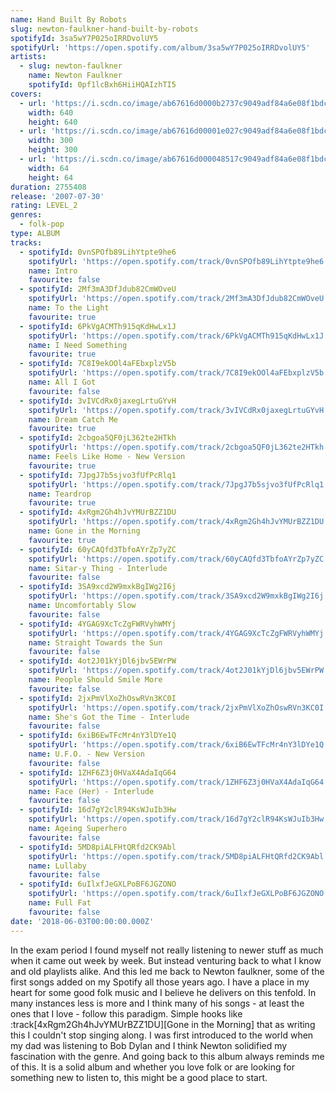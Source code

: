 ```yaml
---
name: Hand Built By Robots
slug: newton-faulkner-hand-built-by-robots
spotifyId: 3sa5wY7P025oIRRDvolUY5
spotifyUrl: 'https://open.spotify.com/album/3sa5wY7P025oIRRDvolUY5'
artists:
  - slug: newton-faulkner
    name: Newton Faulkner
    spotifyId: 0pf1lcBxh6HiiHQAIzhTI5
covers:
  - url: 'https://i.scdn.co/image/ab67616d0000b2737c9049adf84a6e08f1bdc309'
    width: 640
    height: 640
  - url: 'https://i.scdn.co/image/ab67616d00001e027c9049adf84a6e08f1bdc309'
    width: 300
    height: 300
  - url: 'https://i.scdn.co/image/ab67616d000048517c9049adf84a6e08f1bdc309'
    width: 64
    height: 64
duration: 2755408
release: '2007-07-30'
rating: LEVEL_2
genres:
  - folk-pop
type: ALBUM
tracks:
  - spotifyId: 0vnSPOfb89LihYtpte9he6
    spotifyUrl: 'https://open.spotify.com/track/0vnSPOfb89LihYtpte9he6'
    name: Intro
    favourite: false
  - spotifyId: 2Mf3mA3DfJdub82CmWOveU
    spotifyUrl: 'https://open.spotify.com/track/2Mf3mA3DfJdub82CmWOveU'
    name: To the Light
    favourite: true
  - spotifyId: 6PkVgACMTh915qKdHwLx1J
    spotifyUrl: 'https://open.spotify.com/track/6PkVgACMTh915qKdHwLx1J'
    name: I Need Something
    favourite: true
  - spotifyId: 7C8I9ekOOl4aFEbxplzV5b
    spotifyUrl: 'https://open.spotify.com/track/7C8I9ekOOl4aFEbxplzV5b'
    name: All I Got
    favourite: false
  - spotifyId: 3vIVCdRx0jaxegLrtuGYvH
    spotifyUrl: 'https://open.spotify.com/track/3vIVCdRx0jaxegLrtuGYvH'
    name: Dream Catch Me
    favourite: true
  - spotifyId: 2cbgoa5QF0jL362te2HTkh
    spotifyUrl: 'https://open.spotify.com/track/2cbgoa5QF0jL362te2HTkh'
    name: Feels Like Home - New Version
    favourite: true
  - spotifyId: 7JpgJ7b5sjvo3fUfPcRlq1
    spotifyUrl: 'https://open.spotify.com/track/7JpgJ7b5sjvo3fUfPcRlq1'
    name: Teardrop
    favourite: true
  - spotifyId: 4xRgm2Gh4hJvYMUrBZZ1DU
    spotifyUrl: 'https://open.spotify.com/track/4xRgm2Gh4hJvYMUrBZZ1DU'
    name: Gone in the Morning
    favourite: true
  - spotifyId: 60yCAQfd3TbfoAYrZp7yZC
    spotifyUrl: 'https://open.spotify.com/track/60yCAQfd3TbfoAYrZp7yZC'
    name: Sitar-y Thing - Interlude
    favourite: false
  - spotifyId: 3SA9xcd2W9mxkBgIWg2I6j
    spotifyUrl: 'https://open.spotify.com/track/3SA9xcd2W9mxkBgIWg2I6j'
    name: Uncomfortably Slow
    favourite: false
  - spotifyId: 4YGAG9XcTcZgFWRVyhWMYj
    spotifyUrl: 'https://open.spotify.com/track/4YGAG9XcTcZgFWRVyhWMYj'
    name: Straight Towards the Sun
    favourite: false
  - spotifyId: 4ot2J01kYjDl6jbv5EWrPW
    spotifyUrl: 'https://open.spotify.com/track/4ot2J01kYjDl6jbv5EWrPW'
    name: People Should Smile More
    favourite: false
  - spotifyId: 2jxPmVlXoZhOswRVn3KC0I
    spotifyUrl: 'https://open.spotify.com/track/2jxPmVlXoZhOswRVn3KC0I'
    name: She's Got the Time - Interlude
    favourite: false
  - spotifyId: 6xiB6EwTFcMr4nY3lDYe1Q
    spotifyUrl: 'https://open.spotify.com/track/6xiB6EwTFcMr4nY3lDYe1Q'
    name: U.F.O. - New Version
    favourite: false
  - spotifyId: 1ZHF6Z3j0HVaX4AdaIqG64
    spotifyUrl: 'https://open.spotify.com/track/1ZHF6Z3j0HVaX4AdaIqG64'
    name: Face (Her) - Interlude
    favourite: false
  - spotifyId: 16d7gY2clR94KsWJuIb3Hw
    spotifyUrl: 'https://open.spotify.com/track/16d7gY2clR94KsWJuIb3Hw'
    name: Ageing Superhero
    favourite: false
  - spotifyId: 5MD8piALFHtQRfd2CK9Abl
    spotifyUrl: 'https://open.spotify.com/track/5MD8piALFHtQRfd2CK9Abl'
    name: Lullaby
    favourite: false
  - spotifyId: 6uIlxfJeGXLPoBF6JGZONO
    spotifyUrl: 'https://open.spotify.com/track/6uIlxfJeGXLPoBF6JGZONO'
    name: Full Fat
    favourite: false
date: '2018-06-03T00:00:00.000Z'
---
```

In the exam period I found myself not really listening to newer stuff as much when it came
out week by week. But instead venturing back to what I know and old playlists alike. And
this led me back to Newton faulkner, some of the first songs added on my Spotify all those
years ago. I have a place in my heart for some good folk music and I believe he delivers
on this tenfold. In many instances less is more and I think many of his songs - at least the ones
that I love - follow this paradigm. Simple hooks like :track[4xRgm2Gh4hJvYMUrBZZ1DU][Gone in the Morning]
that as writing this I couldn't stop singing along. I was first introduced to the world when
my dad was listening to Bob Dylan and I think Newton solidified my fascination with the genre.
And going back to this album always reminds me of this. It is a solid album and whether you
love folk or are looking for something new to listen to, this might be a good place to
start.

